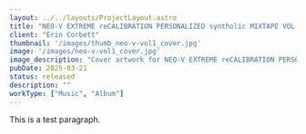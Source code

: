 ```yaml
---
layout: ../../layouts/ProjectLayout.astro
title: "NEO-V EXTREME reCALIBRATION PERSONALIZED syntholic MIXTAPE VOL. 1"
client: "Erin Corbett"
thumbnail: '/images/thumb_neo-v-vol1_cover.jpg'
image: '/images/neo-v-vol1_cover.jpg'
image_description: "Cover artwork for NEO-V EXTREME reCALIBRATION PERSONALIZED syntholic MIXTAPE VOL. 1"
pubDate: 2025-03-21
status: released
description: ""
workType: ["Music", "Album"]
---
```


This is a test paragraph.
